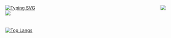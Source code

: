 <div>
  <a href="https://git.io/typing-svg">
    <img src="https://readme-typing-svg.demolab.com?font=Fira+Code&weight=500&size=22&pause=1000&color=5649ED&random=false&width=435&lines=Hi+%F0%9F%91%8B+There%2C+I'm+Alvin" alt="Typing SVG" />
  </a>
  
  <img align="right" src="https://visitor-badge.laobi.icu/badge?page_id=destroyer19-ops.destroyer19-ops" />
  
  
</div>
<a align="left" href="https://twitter.com/dhe_awesomeone">
    <img src = "https://img.shields.io/badge/Twitter-%231DA1F2.svg?style=for-the-badge&logo=Twitter&logoColor=white" />
  </a>
<h1>
  <a> </a>
</h1>


  [![Top Langs](https://github-readme-stats.vercel.app/api/top-langs/?username=destroyer19-ops&layout=donut)](https://github.com/destroyer19-ops/github-readme-stats)

